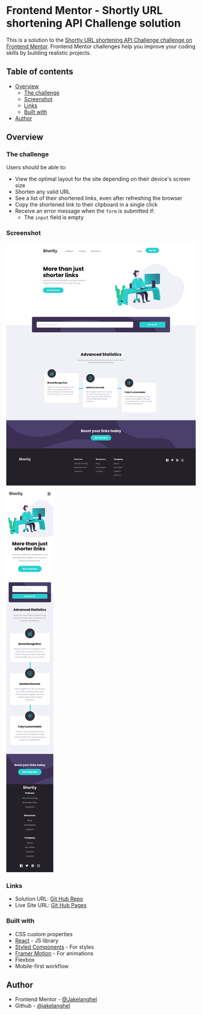 # Frontend Mentor - Shortly URL shortening API Challenge solution

This is a solution to the [Shortly URL shortening API Challenge challenge on Frontend Mentor](https://www.frontendmentor.io/challenges/url-shortening-api-landing-page-2ce3ob-G). Frontend Mentor challenges help you improve your coding skills by building realistic projects.

## Table of contents

- [Overview](#overview)
  - [The challenge](#the-challenge)
  - [Screenshot](#screenshot)
  - [Links](#links)
  - [Built with](#built-with)
- [Author](#author)

## Overview

### The challenge

Users should be able to:

- View the optimal layout for the site depending on their device's screen size
- Shorten any valid URL
- See a list of their shortened links, even after refreshing the browser
- Copy the shortened link to their clipboard in a single click
- Receive an error message when the `form` is submitted if:
  - The `input` field is empty

### Screenshot

![desktop](./public/screen-shots/sc-desktop.png)
![mobile](./public/screen-shots/sc-mobile.png)

### Links

- Solution URL: [Git Hub Repo](https://github.com/Jakelanghel/url-shortener-react)
- Live Site URL: [Git Hub Pages](https://your-live-site-url.com)

### Built with

- CSS custom properties
- [React](https://reactjs.org/) - JS library
- [Styled Components](https://www.framer.com/motion/) - For styles
- [Framer Motion](https://styled-components.com/) - For animations
- Flexbox
- Mobile-first workflow

## Author

- Frontend Mentor - [@Jakelanghel](https://www.frontendmentor.io/profile/Jakelanghel)
- Github - [@jakelanghel](https://github.com/Jakelanghel)
